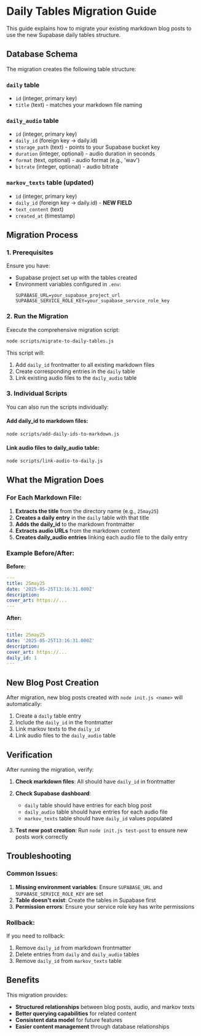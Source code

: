 # Daily Tables Migration Guide

This guide explains how to migrate your existing markdown blog posts to use the new Supabase daily tables structure.

## Database Schema

The migration creates the following table structure:

### `daily` table

- `id` (integer, primary key)
- `title` (text) - matches your markdown file naming

### `daily_audio` table

- `id` (integer, primary key)
- `daily_id` (foreign key → daily.id)
- `storage_path` (text) - points to your Supabase bucket key
- `duration` (integer, optional) - audio duration in seconds
- `format` (text, optional) - audio format (e.g., 'wav')
- `bitrate` (integer, optional) - audio bitrate

### `markov_texts` table (updated)

- `id` (integer, primary key)
- `daily_id` (foreign key → daily.id) - **NEW FIELD**
- `text_content` (text)
- `created_at` (timestamp)

## Migration Process

### 1. Prerequisites

Ensure you have:

- Supabase project set up with the tables created
- Environment variables configured in `.env`:
  ```
  SUPABASE_URL=your_supabase_project_url
  SUPABASE_SERVICE_ROLE_KEY=your_supabase_service_role_key
  ```

### 2. Run the Migration

Execute the comprehensive migration script:

```bash
node scripts/migrate-to-daily-tables.js
```

This script will:

1. Add `daily_id` frontmatter to all existing markdown files
2. Create corresponding entries in the `daily` table
3. Link existing audio files to the `daily_audio` table

### 3. Individual Scripts

You can also run the scripts individually:

#### Add daily_id to markdown files:

```bash
node scripts/add-daily-ids-to-markdown.js
```

#### Link audio files to daily_audio table:

```bash
node scripts/link-audio-to-daily.js
```

## What the Migration Does

### For Each Markdown File:

1. **Extracts the title** from the directory name (e.g., `25may25`)
2. **Creates a daily entry** in the `daily` table with that title
3. **Adds the daily_id** to the markdown frontmatter
4. **Extracts audio URLs** from the markdown content
5. **Creates daily_audio entries** linking each audio file to the daily entry

### Example Before/After:

**Before:**

```yaml
---
title: 25may25
date: '2025-05-25T13:16:31.000Z'
description:
cover_art: https://...
---
```

**After:**

```yaml
---
title: 25may25
date: '2025-05-25T13:16:31.000Z'
description:
cover_art: https://...
daily_id: 1
---
```

## New Blog Post Creation

After migration, new blog posts created with `node init.js <name>` will automatically:

1. Create a `daily` table entry
2. Include the `daily_id` in the frontmatter
3. Link markov texts to the `daily_id`
4. Link audio files to the `daily_audio` table

## Verification

After running the migration, verify:

1. **Check markdown files**: All should have `daily_id` in frontmatter
2. **Check Supabase dashboard**:
   - `daily` table should have entries for each blog post
   - `daily_audio` table should have entries for each audio file
   - `markov_texts` table should have `daily_id` values populated

3. **Test new post creation**: Run `node init.js test-post` to ensure new posts work correctly

## Troubleshooting

### Common Issues:

1. **Missing environment variables**: Ensure `SUPABASE_URL` and `SUPABASE_SERVICE_ROLE_KEY` are set
2. **Table doesn't exist**: Create the tables in Supabase first
3. **Permission errors**: Ensure your service role key has write permissions

### Rollback:

If you need to rollback:

1. Remove `daily_id` from markdown frontmatter
2. Delete entries from `daily` and `daily_audio` tables
3. Remove `daily_id` from `markov_texts` table

## Benefits

This migration provides:

- **Structured relationships** between blog posts, audio, and markov texts
- **Better querying capabilities** for related content
- **Consistent data model** for future features
- **Easier content management** through database relationships
